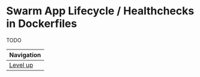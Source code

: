 # Swarm App Lifecycle / Healthchecks in Dockerfiles #

TODO

| Navigation               |
| ------------------------ |
| [Level up](../README.md) |
